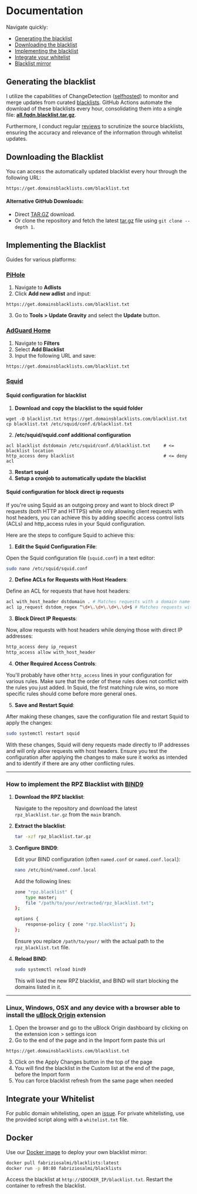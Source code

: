 # Documentation

Navigate quickly:
- [Generating the blacklist](#generating-the-blacklist)
- [Downloading the blacklist](#downloading-the-blacklist)
- [Implementing the blacklist](#implementing-the-blacklist)
- [Integrate your whitelist](#integrate-your-whitelist)
- [Blacklist mirror](#docker)

## Generating the blacklist 

I utilize the capabilities of ChangeDetection ([selfhosted](https://changedetection.io/)) to monitor and merge updates from curated [blacklists](https://github.com/fabriziosalmi/blacklists/blob/main/blacklists.fqdn.urls). GitHub Actions automate the download of these blacklists every hour, consolidating them into a single file: [**all.fqdn.blacklist.tar.gz**](https://github.com/fabriziosalmi/blacklists/blob/main/all.fqdn.blacklist.tar.gz).

Furthermore, I conduct regular [reviews](https://github.com/fabriziosalmi/blacklists/blob/main/docs/blacklists_reviews.md) to scrutinize the source blacklists, ensuring the accuracy and relevance of the information through whitelist updates.

## Downloading the Blacklist

You can access the automatically updated blacklist every hour through the following URL:
```
https://get.domainsblacklists.com/blacklist.txt
```

#### Alternative GitHub Downloads:

- Direct [TAR.GZ](https://fabriziosalmi.github.io/blacklists/all.fqdn.blacklist.tar.gz) download.
- Or clone the repository and fetch the latest [tar.gz](https://github.com/fabriziosalmi/blacklists/raw/main/all.fqdn.blacklist.tar.gz) file using `git clone --depth 1`.

## Implementing the Blacklist

Guides for various platforms:

### [PiHole](https://pi-hole.net/)
1. Navigate to **Adlists**
2. Click **Add new adlist** and input:
```
https://get.domainsblacklists.com/blacklist.txt
```
3. Go to **Tools > Update Gravity** and select the **Update** button.

### [AdGuard Home](https://adguard.com/it/adguard-home/overview.html)
1. Navigate to **Filters**
2. Select **Add Blacklist** 
3. Input the following URL and save:
```
https://get.domainsblacklists.com/blacklist.txt
```

### [Squid](http://www.squid-cache.org/)

#### Squid configuration for blacklist

1. **Download and copy the blacklist to the squid folder**
```
wget -O blacklist.txt https://get.domainsblacklists.com/blacklist.txt
cp blacklist.txt /etc/squid/conf.d/blacklist.txt
```
2. **/etc/squid/squid.conf additional configuration**
```
acl blacklist dstdomain /etc/squid/conf.d/blacklist.txt     # <= blacklist location
http_access deny blacklist                                  # <= deny acl
```
3. **Restart squid**
4. **Setup a cronjob to automatically update the blacklist**

#### Squid configuration for block direct ip requests

If you're using Squid as an outgoing proxy and want to block direct IP requests (both HTTP and HTTPS) while only allowing client requests with host headers, you can achieve this by adding specific access control lists (ACLs) and http_access rules in your Squid configuration.

Here are the steps to configure Squid to achieve this:

1. **Edit the Squid Configuration File**:

Open the Squid configuration file (`squid.conf`) in a text editor:

```bash
sudo nano /etc/squid/squid.conf
```

2. **Define ACLs for Requests with Host Headers**:

Define an ACL for requests that have host headers:

```bash
acl with_host_header dstdomain . # Matches requests with a domain name
acl ip_request dstdom_regex ^\d+\.\d+\.\d+\.\d+$ # Matches requests with IP addresses
```

3. **Block Direct IP Requests**:

Now, allow requests with host headers while denying those with direct IP addresses:

```bash
http_access deny ip_request
http_access allow with_host_header
```

4. **Other Required Access Controls**:

You'll probably have other `http_access` lines in your configuration for various rules. Make sure that the order of these rules does not conflict with the rules you just added. In Squid, the first matching rule wins, so more specific rules should come before more general ones.

5. **Save and Restart Squid**:

After making these changes, save the configuration file and restart Squid to apply the changes:

```bash
sudo systemctl restart squid
```

With these changes, Squid will deny requests made directly to IP addresses and will only allow requests with host headers. Ensure you test the configuration after applying the changes to make sure it works as intended and to identify if there are any other conflicting rules.


---
### How to implement the RPZ Blacklist with [BIND9](https://www.isc.org/bind/)

1. **Download the RPZ blacklist**: 
   
   Navigate to the repository and download the latest `rpz_blacklist.tar.gz` from the `main` branch.

2. **Extract the blacklist**:

   ```bash
   tar -xzf rpz_blacklist.tar.gz
   ```

3. **Configure BIND9**:

   Edit your BIND configuration (often `named.conf` or `named.conf.local`):

   ```bash
   nano /etc/bind/named.conf.local
   ```

   Add the following lines:

   ```bash
   zone "rpz.blacklist" {
       type master;
       file "/path/to/your/extracted/rpz_blacklist.txt";
   };

   options {
       response-policy { zone "rpz.blacklist"; };
   };
   ```

   Ensure you replace `/path/to/your/` with the actual path to the `rpz_blacklist.txt` file.

4. **Reload BIND**:

   ```bash
   sudo systemctl reload bind9
   ```

   This will load the new RPZ blacklist, and BIND will start blocking the domains listed in it.



--- 


### Linux, Windows, OSX and any device with a browser able to install the [uBlock Origin](https://github.com/gorhill/uBlock#ublock-origin) extension

1. Open the browser and go to the uBlock Origin dashboard by clicking on the extension icon > settings icon
2. Go to the end of the page and in the Import form paste this url
```
https://get.domainsblacklists.com/blacklist.txt
```
3. Click on the Apply Changes button in the top of the page
4. You will find the blacklist in the Custom list at the end of the page, before the Import form
5. You can force blacklist refresh from the same page when needed

## Integrate your Whitelist

For public domain whitelisting, open an [issue](https://github.com/fabriziosalmi/blacklists/issues/new). For private whitelisting, use the provided script along with a `whitelist.txt` file.

## Docker

Use our [Docker image](https://hub.docker.com/repository/docker/fabriziosalmi/blacklists/) to deploy your own blacklist mirror:

```bash
docker pull fabriziosalmi/blacklists:latest
docker run -p 80:80 fabriziosalmi/blacklists
```

Access the blacklist at `http://$DOCKER_IP/blacklist.txt`. Restart the container to refresh the blacklist.
